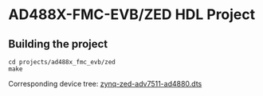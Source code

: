 # AD488X-FMC-EVB/ZED HDL Project

## Building the project

```
cd projects/ad488x_fmc_evb/zed
make
```

Corresponding device tree: [zynq-zed-adv7511-ad4880.dts](https://github.com/analogdevicesinc/linux/blob/main/arch/arm/boot/dts/xilinx/zynq-zed-adv7511-ad4880.dts)